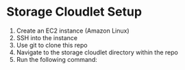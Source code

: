 # Storage Cloudlet Setup
1. Create an EC2 instance (Amazon Linux)
2. SSH into the instance
3. Use git to clone this repo
5. Navigate to the storage cloudlet directory within the repo
6. Run the following command:

